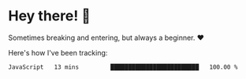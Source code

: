 # Hey there! 👋
Sometimes breaking and entering, but always a beginner. ❤️

Here's how I've been tracking:
<!--START_SECTION:waka-->

```txt
JavaScript   13 mins         █████████████████████████   100.00 %
```

<!--END_SECTION:waka-->
